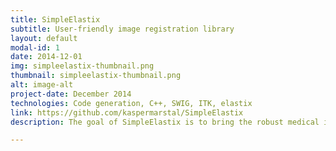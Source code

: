 ```yaml
---
title: SimpleElastix
subtitle: User-friendly image registration library
layout: default
modal-id: 1
date: 2014-12-01
img: simpleelastix-thumbnail.png
thumbnail: simpleelastix-thumbnail.png
alt: image-alt
project-date: December 2014
technologies: Code generation, C++, SWIG, ITK, elastix
link: https://github.com/kaspermarstal/SimpleElastix
description: The goal of SimpleElastix is to bring the robust medical image registration algorithms of elastix to a wider audience by integrating elastix with SimpleITK. This package provides elastix and transformix bindings for Python, Java, R, Ruby, Octave, Lua, Tcl and C# and lots of goodies that make state-of-the-art medical image registration really easy to do. Click the link to go the SimpleElastix Github page.

---
```

